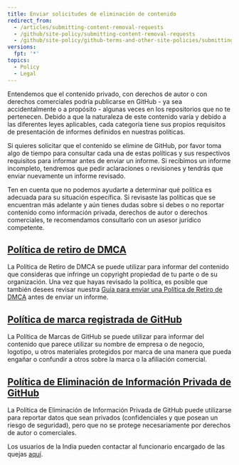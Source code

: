 ```yaml
---
title: Enviar solicitudes de eliminación de contenido
redirect_from:
  - /articles/submitting-content-removal-requests
  - /github/site-policy/submitting-content-removal-requests
  - /github/site-policy/github-terms-and-other-site-policies/submitting-content-removal-requests
versions:
  fpt: '*'
topics:
  - Policy
  - Legal
---
```


Entendemos que el contenido privado, con derechos de autor o con derechos comerciales podría publicarse en GitHub - ya sea accidentalmente o a propósito - algunas veces en los repositorios que no te pertenecen. Debido a que la naturaleza de este contenido varía y debido a las diferentes leyes aplicables, cada categoría tiene sus propios requisitos de presentación de informes definidos en nuestras políticas.

Si quieres solicitar que el contenido se elimine de GitHub, por favor toma algo de tiempo para consultar cada una de estas políticas y sus respectivos requisitos para informar antes de enviar un informe. Si recibimos un informe incompleto, tendremos que pedir aclaraciones o revisiones y tendrás que enviar nuevamente un informe revisado.

Ten en cuenta que no podemos ayudarte a determinar qué política es adecuada para su situación específica. Si revisaste las políticas que se encuentran más adelante y aún tienes dudas sobre si debes o no reportar contenido como información privada, derechos de autor o derechos comerciales, te recomendamos consultarlo con un asesor jurídico competente.

## [Política de retiro de DMCA](/articles/dmca-takedown-policy)
La Política de Retiro de DMCA se puede utilizar para informar del contenido que consideras que infringe un copyright propiedad de tu parte o de su organización. Una vez que hayas revisado la política, es posible que también desees revisar nuestra [Guía para enviar una Política de Retiro de DMCA](/articles/guide-to-submitting-a-dmca-takedown-notice/) antes de enviar un informe.

## [Política de marca registrada de GitHub](/articles/github-trademark-policy)
La Política de Marcas de GitHub se puede utilizar para informar del contenido que parece utilizar su nombre de empresa o de negocio, logotipo, u otros materiales protegidos por marca de una manera que pueda engañar o confundir a otros sobre la marca o la afiliación comercial.

## [Política de Eliminación de Información Privada de GitHub](/github/site-policy/github-private-information-removal-policy)
La Política de Eliminación de Información Privada de GitHub puede utilizarse para reportar datos que sean privados (confidenciales y que posean un riesgo de seguridad), pero que no se protege necesariamente por derechos de autor o comerciales.

Los usuarios de la India pueden contactar al funcionario encargado de las quejas [aquí](https://support.github.com/contact/india-grievance-officer).
